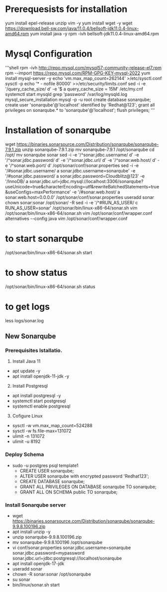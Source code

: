 # Prerequesists for installation
yum install epel-release unzip vim -y
yum install wget -y
wget https://download.bell-sw.com/java/11.0.4/bellsoft-jdk11.0.4-linux-amd64.rpm
yum install  java -y
rpm -ivh bellsoft-jdk11.0.4-linux-amd64.rpm

# Mysql Configuration

'''shell
rpm -ivh http://repo.mysql.com/mysql57-community-release-el7.rpm
rpm --import https://repo.mysql.com/RPM-GPG-KEY-mysql-2022
yum install mysql-server -y
echo 'vm.max_map_count=262144' >/etc/sysctl.conf
sysctl -p
echo '* - nofile 80000' >>/etc/security/limits.conf
sed -i -e '/query_cache_size/ d' -e '$ a query_cache_size = 15M' /etc/my.cnf
systemctl start mysqld
grep 'password' /var/log/mysqld.log
mysql_secure_installation
mysql -p -u root
create database sonarqube;
create user 'sonarqube'@'localhost' identified by 'Redhat@123';
grant all privileges on sonarqube.* to 'sonarqube'@'localhost';
flush privileges;
'''

# Installation of sonarqube
wget https://binaries.sonarsource.com/Distribution/sonarqube/sonarqube-7.9.1.zip
unzip sonarqube-7.9.1.zip
mv sonarqube-7.9.1 /opt/sonarqube
cd /opt/
mv sonarqube sonar
sed -i -e '/^sonar.jdbc.username/ d' -e '/^sonar.jdbc.password/ d' -e '/^sonar.jdbc.url/ d' -e '/^sonar.web.host/ d' -e '/^sonar.web.port/ d' /opt/sonar/conf/sonar.properties
sed -i -e '/#sonar.jdbc.username/ a sonar.jdbc.username=sonarqube' -e '/#sonar.jdbc.password/ a sonar.jdbc.password=Cloudblitz@123' -e '/InnoDB/ a sonar.jdbc.url=jdbc.mysql://localhost:3306/sonarqube?useUnicode=true&characterEncoding=utf&rewriteBatchedStatements=true&useConfigs=maxPerformance' -e '/#sonar.web.host/ a sonar.web.host=0.0.0.0' /opt/sonar/conf/sonar.properties
useradd sonar
chown sonar:sonar /opt/sonar/ -R
sed -i -e '/^#RUN_AS_USER/ c RUN_AS_USER=sonar' /opt/sonar/bin/linux-x86-64/sonar.sh
vim /opt/sonar/bin/linux-x86-64/sonar.sh
vim /opt/sonar/conf/wrapper.conf
alternatives --config java
vim /opt/sonar/conf/wrapper.conf

# to start sonarqube
/opt/sonar/bin/linux-x86-64/sonar.sh start

# to show status
/opt/sonar/bin/linux-x86-64/sonar.sh status

# to get logs
less logs/sonar.log



## New Sonarqube

### Prerequisites Istallatio.
1. Install Java 11
- apt update -y
- apt install openjdk-11-jdk -y

2. Install Postgresql
- apt install postgresql -y
- systemctl start postgresql
- systemctl enable postgresql

3. Cofigure Linux
- sysctl -w vm.max_map_count=524288
- sysctl -w fs.file-max=131072
- ulimit -n 131072
- ulimit -u 8192

### Deploy Schema
- sudo -u postgres psql template1
    * CREATE USER sonarqube;
    * ALTER USER sonarqube with encrypted password 'Redhat123';
    * CREATE DATABASE sonarqube;
    * GRANT ALL PRIVILEGES ON DATABASE sonarqube TO sonarqube;
    * GRANT ALL ON SCHEMA public TO sonarqube;

### Install Sonarqube server
- wget https://binaries.sonarsource.com/Distribution/sonarqube/sonarqube-9.9.8.100196.zip
- apt install unzip -y
- unzip sonarqube-9.9.8.100196.zip
- mv sonarqube-9.9.8.100196 /opt/sonarqube
- vi conf/sonar.properties
    sonar.jdbc.username=sonarqube
    sonar.jdbc.password=mypassword
    sonar.jdbc.url=jdbc:postgresql://localhost/sonarqube
- apt install openjdk-17-jdk
- useradd sonar
- chown -R sonar:sonar /opt/sonarqube
- su sonar
- bin/linux/sonar.sh start
